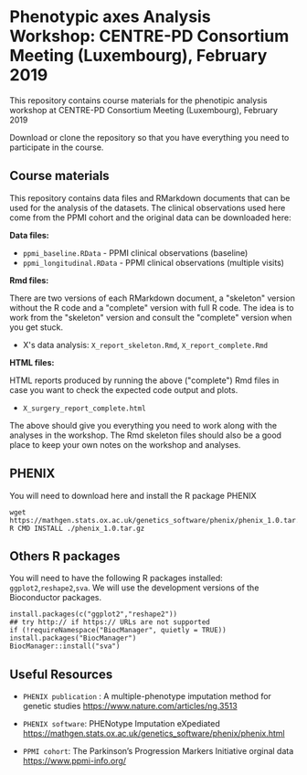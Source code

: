 # Phenotypic axes Analysis Workshop: CENTRE-PD Consortium Meeting (Luxembourg), February 2019

This repository contains course materials for the phenotipic analysis workshop at CENTRE-PD Consortium Meeting (Luxembourg), February 2019

Download or clone the repository so that you have everything you need to participate in the course.

## Course materials

This repository contains data files and RMarkdown documents that can be used for the analysis of the datasets. The clinical observations used here come from the PPMI cohort and the original data can be downloaded here: 

**Data files:** 

* `ppmi_baseline.RData` - PPMI clinical observations (baseline)
* `ppmi_longitudinal.RData` - PPMI clinical observations (multiple visits)

**Rmd files:**

There are two versions of each RMarkdown document, a "skeleton" version without the R code and a "complete" version with full R code. The idea is to work from the "skeleton" version and consult the "complete" version when you get stuck.

* X's data analysis: `X_report_skeleton.Rmd`, `X_report_complete.Rmd`


**HTML files:**

HTML reports produced by running the above ("complete") Rmd files in case you want to check the expected code output and plots.

* `X_surgery_report_complete.html`

The above should give you everything you need to work along with the analyses in the workshop. The Rmd skeleton files should also be a good place to keep your own notes on the workshop and analyses.


## PHENIX

You will need to download here and install the R package PHENIX 

```{r}
wget https://mathgen.stats.ox.ac.uk/genetics_software/phenix/phenix_1.0.tar.gz
R CMD INSTALL ./phenix_1.0.tar.gz
```
## Others R packages

You will need to have the following R packages installed: `ggplot2`,`reshape2`,`sva`. We will use the development versions of the Bioconductor packages.

```{r}
install.packages(c("ggplot2","reshape2"))
## try http:// if https:// URLs are not supported
if (!requireNamespace("BiocManager", quietly = TRUE))
install.packages("BiocManager")
BiocManager::install("sva")
```

## Useful Resources

* `PHENIX publication` : A multiple-phenotype imputation method for genetic studies
https://www.nature.com/articles/ng.3513

* `PHENIX software`: PHENotype Imputation eXpediated
https://mathgen.stats.ox.ac.uk/genetics_software/phenix/phenix.html

* `PPMI cohort`: The Parkinson’s Progression Markers Initiative orginal data
https://www.ppmi-info.org/

